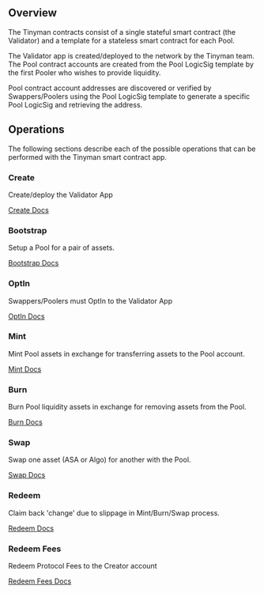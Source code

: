 
## Overview
The Tinyman contracts consist of a single stateful smart contract (the Validator) and a template for a stateless smart contract for each Pool.

The Validator app is created/deployed to the network by the Tinyman team. The Pool contract accounts are created from the Pool LogicSig template by the first Pooler who wishes to provide liquidity.

Pool contract account addresses are discovered or verified by Swappers/Poolers using the Pool LogicSig template to generate a specific Pool LogicSig and retrieving the address.

## Operations
The following sections describe each of the possible operations that can be performed with the Tinyman smart contract app.

### Create
Create/deploy the Validator App

[Create Docs](create.md)

### Bootstrap
Setup a Pool for a pair of assets.

[Bootstrap Docs](bootstrap.md)

### OptIn
Swappers/Poolers must OptIn to the Validator App

[OptIn Docs](optin.md)

### Mint
Mint Pool assets in exchange for transferring assets to the Pool account.

[Mint Docs](mint.md)

### Burn
Burn Pool liquidity assets in exchange for removing assets from the Pool.

[Burn Docs](burn.md)

### Swap
Swap one asset (ASA or Algo) for another with the Pool.

[Swap Docs](swap.md)

### Redeem
Claim back 'change' due to slippage in Mint/Burn/Swap process.

[Redeem Docs](redeem.md)


### Redeem Fees
Redeem Protocol Fees to the Creator account

[Redeem Fees Docs](redeem_fees.md)
